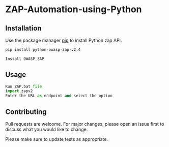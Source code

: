 # ZAP-Automation-using-Python
## Installation

Use the package manager [pip](https://pip.pypa.io/en/stable/) to install Python zap API.

```bash
pip install python-owasp-zap-v2.4
```
```bash
Install OWASP ZAP
```
## Usage

```python
Run ZAP.bat file
import zapv2
Enter the URL as endpoint and select the option
```

## Contributing
Pull requests are welcome. For major changes, please open an issue first to discuss what you would like to change.

Please make sure to update tests as appropriate.
